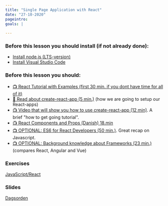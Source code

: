 ```yaml
---
title: "Single Page Application with React"
date: "27-10-2020"
pageintro:
goals: |
  
---
```


### Before this lesson you should install (if not already done):

- [Install node.js (LTS-version)](https://nodejs.org/en/)
- [Install Visual Studio Code](https://code.visualstudio.com/download)


### Before this lesson you should:

<!--BEGIN readings ##-->

- [:tv: React Tutorial with Examples (first 30 min. if you dont have time for all of it)](https://www.youtube.com/watch?v=Ke90Tje7VS0&t=439s)
- [:book: Read about create-react-app (5 min.)](https://github.com/facebook/create-react-app/blob/master/README.md#creating-an-app) (how we are going to setup our React-apps)
- [:tv: Video that will show you how to use create-react-app (12 min)](https://www.youtube.com/watch?v=dhxiCXNVzHI&feature=youtu.be). A brief "how to get going tutorial".
- [:tv: React Components and Props (Danish) 18.min](https://youtu.be/X0lvJySSH3Q)
- [:tv: OPTIONAL: ES6 for React Developers (50 min.)](https://www.youtube.com/watch?v=NCwa_xi0Uuc). Great recap on Javascript.
- [:tv: OPTIONAL: Background knowledge about Frameworks (23 min.)](https://www.youtube.com/watch?v=SWZ_4YBFBhs) (compares React, Angular and Vue)
<!--END readings_guides ##-->

### Exercises

 <!--BEGIN exercises ##-->

[JavaScript/React](https://docs.google.com/document/d/17iG0I2cpgdfmOIW9J-L8kNaO47DILFIzEc9Yi8yW6-o/edit?usp=sharing)

<!--END exercises ##-->

### Slides

[Dagsorden](https://github.com/HartmannDemoCode/pages/blob/master/dag1.md)
